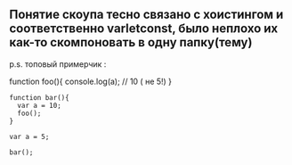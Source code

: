 ## Понятие скоупа тесно связано с хоистингом и соответственно varletconst, было неплохо их как-то скомпоновать в одну папку(тему)

p.s. топовый примерчик :

function foo(){ console.log(a); // 10 ( не 5!) }

```
function bar(){
  var a = 10;
  foo();
}

var a = 5;

bar();
```
